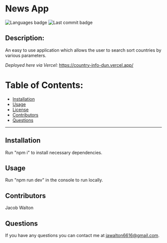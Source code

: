 # News App

![Languages badge](https://img.shields.io/github/languages/count/jawalton6616/country-info)
![Last commit badge](https://img.shields.io/github/last-commit/jawalton6616/country-info)

## Description:

An easy to use application which allows the user to search sort countries by various parameters.

_Deployed here via Vercel:_ https://country-info-dun.vercel.app/

# Table of Contents:

- [Installation ](#installation)
- [Usage](#usage)
- [License](#license)
- [Contributors](#contributors)
- [Questions](#questions)

---

## Installation

Run "npm i" to install necessary dependencies.

## Usage

Run "npm run dev" in the console to run locally.

## Contributors

Jacob Walton

## Questions

If you have any questions you can contact me at jawalton6616@gmail.com.
